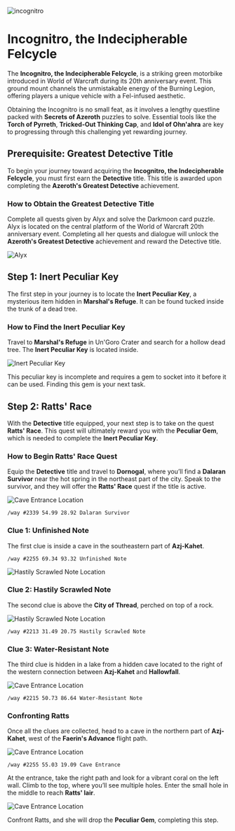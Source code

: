 ![incognitro](/img/incognitro.webp)

# Incognitro, the Indecipherable Felcycle

The **Incognitro, the Indecipherable Felcycle**, is a striking green motorbike introduced in World of Warcraft during its 20th anniversary event. This ground mount channels the unmistakable energy of the Burning Legion, offering players a unique vehicle with a Fel-infused aesthetic.

Obtaining the Incognitro is no small feat, as it involves a lengthy questline packed with **Secrets of Azeroth** puzzles to solve. Essential tools like the **Torch of Pyrreth**, **Tricked-Out Thinking Cap**, and **Idol of Ohn'ahra** are key to progressing through this challenging yet rewarding journey.

## Prerequisite: Greatest Detective Title

To begin your journey toward acquiring the **Incognitro, the Indecipherable Felcycle**, you must first earn the **Detective** title. This title is awarded upon completing the **Azeroth's Greatest Detective** achievement.

### How to Obtain the Greatest Detective Title

Complete all quests given by Alyx and solve the Darkmoon card puzzle.
Alyx is located on the central platform of the World of Warcraft 20th anniversary event. Completing all her quests and dialogue will unlock the **Azeroth's Greatest Detective** achievement and reward the Detective title.

![Alyx](/img/wow-event-alyx.webp)

## Step 1: Inert Peculiar Key

The first step in your journey is to locate the **Inert Peculiar Key**, a mysterious item hidden in **Marshal's Refuge**. It can be found tucked inside the trunk of a dead tree.

### How to Find the Inert Peculiar Key

Travel to **Marshal's Refuge** in Un'Goro Crater and search for a hollow dead tree. The **Inert Peculiar Key** is located inside.

![Inert Peculiar Key](/img/location-inert-peculiar-key.webp)

This peculiar key is incomplete and requires a gem to socket into it before it can be used. Finding this gem is your next task.

## Step 2: Ratts' Race

With the **Detective** title equipped, your next step is to take on the quest **Ratts' Race**. This quest will ultimately reward you with the **Peculiar Gem**, which is needed to complete the **Inert Peculiar Key**.

### How to Begin Ratts' Race Quest

Equip the **Detective** title and travel to **Dornogal**, where you’ll find a **Dalaran Survivor** near the hot spring in the northeast part of the city. Speak to the survivor, and they will offer the **Ratts' Race** quest if the title is active.

![Cave Entrance Location](/img/location-ratts-race-clue-0.webp)

```
/way #2339 54.99 28.92 Dalaran Survivor
```

### Clue 1: Unfinished Note

The first clue is inside a cave in the southeastern part of **Azj-Kahet**.

```
/way #2255 69.34 93.32 Unfinished Note
```

![Hastily Scrawled Note Location](/img/location-ratts-race-clue-1.webp)

### Clue 2: Hastily Scrawled Note

The second clue is above the **City of Thread**, perched on top of a rock.

![Hastily Scrawled Note Location](/img/location-ratts-race-clue-2.webp)

```
/way #2213 31.49 20.75 Hastily Scrawled Note
```

### Clue 3: Water-Resistant Note

The third clue is hidden in a lake from a hidden cave located to the right of the western connection between **Azj-Kahet** and **Hallowfall**.

![Cave Entrance Location](/img/location-ratts-race-clue-3.webp)

```
/way #2215 50.73 86.64 Water-Resistant Note
```

### Confronting Ratts

Once all the clues are collected, head to a cave in the northern part of **Azj-Kahet**, west of the **Faerin's Advance** flight path.

![Cave Entrance Location](/img/location-ratts-race-clue-4.webp)

```
/way #2255 55.03 19.09 Cave Entrance
```

At the entrance, take the right path and look for a vibrant coral on the left wall. Climb to the top, where you’ll see multiple holes. Enter the small hole in the middle to reach **Ratts' lair**.

![Cave Entrance Location](/img/location-ratts-race-clue-4b.webp)

Confront Ratts, and she will drop the **Peculiar Gem**, completing this step.
